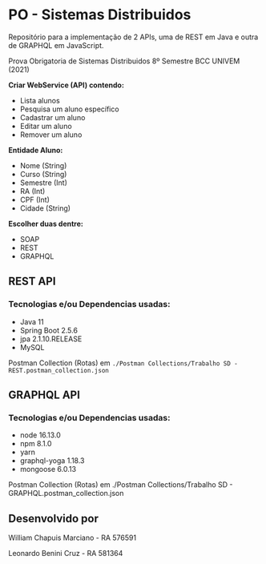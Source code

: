# PO - Sistemas Distribuidos

Repositório para a implementação de 2 APIs, uma de REST em Java e outra de GRAPHQL em JavaScript.

Prova Obrigatoria de Sistemas Distribuidos
8º Semestre BCC UNIVEM (2021)

**Criar WebService (API) contendo:**

- Lista alunos 
- Pesquisa um aluno específico 
- Cadastrar um aluno
- Editar um aluno
- Remover um aluno

**Entidade Aluno:** 

- Nome (String)
- Curso (String)
- Semestre (Int)
- RA (Int)
- CPF (Int)
- Cidade (String)

**Escolher duas dentre:**

- SOAP
- REST
- GRAPHQL

## REST API

### Tecnologias e/ou Dependencias usadas:

- Java 11
- Spring Boot 2.5.6
- jpa 2.1.10.RELEASE
- MySQL

Postman Collection (Rotas) em `./Postman Collections/Trabalho SD - REST.postman_collection.json`

## GRAPHQL API

### Tecnologias e/ou Dependencias usadas:

- node 16.13.0
- npm 8.1.0 
- yarn
- graphql-yoga 1.18.3
- mongoose 6.0.13

Postman Collection (Rotas) em ./Postman Collections/Trabalho SD - GRAPHQL.postman_collection.json

## Desenvolvido por

William Chapuis Marciano - RA 576591

Leonardo Benini Cruz - RA 581364

